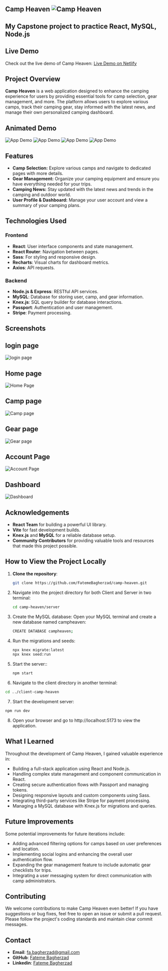 ## Camp Heaven ![Camp Heaven](src/assets/images/logo-for-readme.png)

## My Capstone project to practice React, MySQL, Node.js

## Live Demo

Check out the live demo of Camp Heaven: [Live Demo on Netlify](https://fateme-camp-heaven.netlify.app)

## Project Overview

**Camp Heaven** is a web application designed to enhance the camping experience for users by providing essential tools for camp selection, gear management, and more. The platform allows users to explore various camps, track their camping gear, stay informed with the latest news, and manage their own personalized camping dashboard.

## Animated Demo

![App Demo](gif/camp1heaven-1-gif.gif)
![App Demo](gif/camp1heaven-2-gif.gif)
![App Demo](gif/camp1heaven-3-gif.gif)
![App Demo](gif/camp1heaven-4-gif.gif)

## Features

- **Camp Selection:** Explore various camps and navigate to dedicated pages with more details.
- **Gear Management:** Organize your camping equipment and ensure you have everything needed for your trips.
- **Camping News:** Stay updated with the latest news and trends in the camping and outdoor world.
- **User Profile & Dashboard:** Manage your user account and view a summary of your camping plans.

## Technologies Used

### Frontend

- **React**: User interface components and state management.
- **React Router**: Navigation between pages.
- **Sass**: For styling and responsive design.
- **Recharts**: Visual charts for dashboard metrics.
- **Axios**: API requests.

### Backend

- **Node.js & Express**: RESTful API services.
- **MySQL**: Database for storing user, camp, and gear information.
- **Knex.js**: SQL query builder for database interactions.
- **Passport**: Authentication and user management.
- **Stripe**: Payment processing.

## Screenshots

## login page

![login page](screenshots/Screenshot-1.jpg)

## Home page

![Home Page](screenshots/Screenshot-2.jpg)

## Camp page

![Camp page](screenshots/Screenshot-3.jpg)

## Gear page

![Gear page](screenshots/Screenshot-4.jpg)

## Account Page

![Account Page](screenshots/Screenshot-5.jpg)

## Dashboard

![Dashboard](screenshots/Screenshot-6.jpg)

## Acknowledgements

- **React Team** for building a powerful UI library.
- **Vite** for fast development builds.
- **Knex.js** and **MySQL** for a reliable database setup.
- **Community Contributors** for providing valuable tools and resources that made this project possible.

## How to View the Project Locally

1. **Clone the repository**:
   ```bash
   git clone https://github.com/FatemeBagherzad/camp-heaven.git
   ```
2. Navigate into the project directory for both Client and Server in two terminal:

   ```bash
   cd camp-heaven/server
   ```

3. Create the MySQL database: Open your MySQL terminal and create a new database named campheaven:

   ```bash
   CREATE DATABASE campheaven;
   ```

4. Run the migrations and seeds:

   ```bash
   npx knex migrate:latest
   npx knex seed:run
   ```

5. Start the server::

   ```bash
   npm start
   ```

6. Navigate to the client directory in another terminal:

```bash
cd ../client-camp-heaven
```

7. Start the development server:

```bash
npm run dev
```

8. Open your browser and go to http://localhost:5173 to view the application.

## What I Learned

Throughout the development of Camp Heaven, I gained valuable experience in:

- Building a full-stack application using React and Node.js.
- Handling complex state management and component communication in React.
- Creating secure authentication flows with Passport and managing tokens.
- Designing responsive layouts and custom components using Sass.
- Integrating third-party services like Stripe for payment processing.
- Managing a MySQL database with Knex.js for migrations and queries.

## Future Improvements

Some potential improvements for future iterations include:

- Adding advanced filtering options for camps based on user preferences and location.
- Implementing social logins and enhancing the overall user authentication flow.
- Expanding the gear management feature to include automatic gear checklists for trips.
- Integrating a user messaging system for direct communication with camp administrators.

## Contributing

We welcome contributions to make Camp Heaven even better! If you have suggestions or bug fixes, feel free to open an issue or submit a pull request. Please follow the project's coding standards and maintain clear commit messages.

## Contact

- **Email**: fa.bagherzad@gmail.com
- **GitHub**: [Fateme Bagherzad](https://github.com/FatemeBagherzad)
- **Linkedin**: [Fateme Bagherzad](https://www.linkedin.com/in/fatemeh-bagherzad/)
